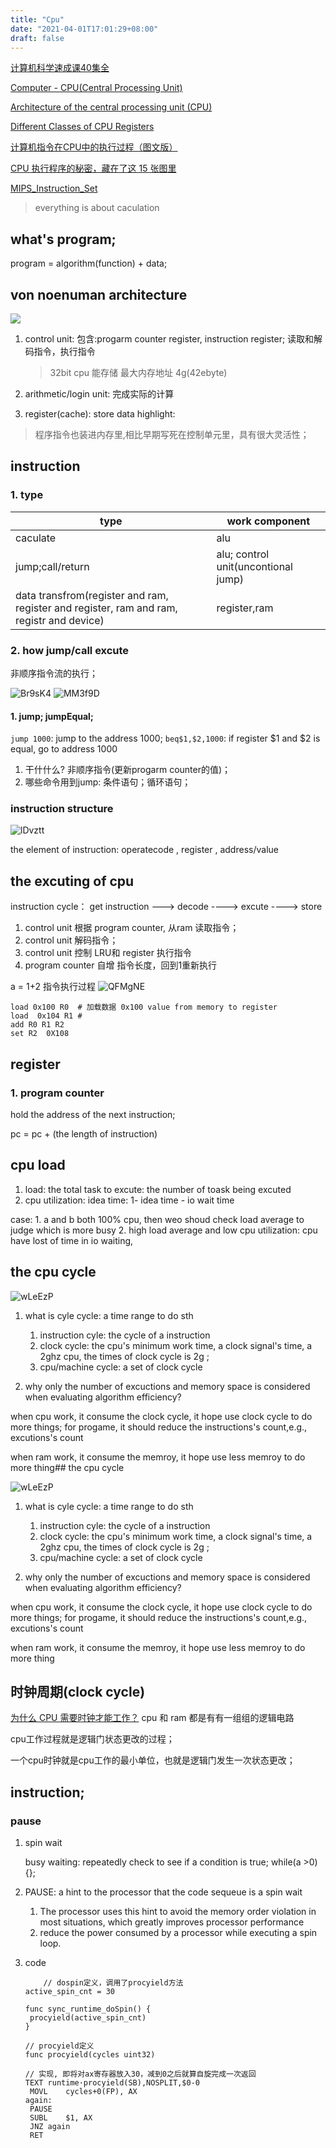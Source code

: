 ```yaml
---
title: "Cpu"
date: "2021-04-01T17:01:29+08:00"
draft: false
---
```

[计算机科学速成课40集全](https://www.bilibili.com/video/BV1EW411u7thp=12)

[Computer - CPU(Central Processing Unit)](https://www.tutorialspoint.com/computer_fundamentals/computer_cpu.htm)

[Architecture of the central processing unit (CPU)](https://computersciencewiki.org/index.php/Architecture_of_the_central_processing_unit_(CPU))

[Different Classes of CPU Registers](https://www.geeksforgeeks.org/different-classes-of-cpu-registers/)

[计算机指令在CPU中的执行过程（图文版）](https://blog.csdn.net/jizhu4873/article/details/84393905)

[CPU 执行程序的秘密，藏在了这 15 张图里](https://www.cnblogs.com/xiaolincoding/p/13796525.html)

[MIPS_Instruction_Set](https://www.dsi.unive.it/~gasparetto/materials/MIPS_Instruction_Set.pdf)

> everything is about  caculation


## what's program;

program = algorithm(function) + data;


## von noenuman architecture

![](https://www.tutorialspoint.com/computer_fundamentals/images/computer_architecture.jpg)

1. control unit:
    包含:progarm counter register, instruction register;
    读取和解码指令，执行指令
    
    > 32bit cpu 能存储 最大内存地址 4g(42ebyte)
2. arithmetic/login unit:
   完成实际的计算
3. register(cache):
    store data
highlight:

> 程序指令也装进内存里,相比早期写死在控制单元里，具有很大灵活性；

## instruction

### 1. type

| type                                                                                     | work component                      |
| ---------------------------------------------------------------------------------------- | ----------------------------------- |
| caculate                                                                                 | alu                                 |
| jump;call/return                                                                         | alu; control unit(uncontional jump) |
| data transfrom(register and ram, register and register, ram and ram, registr and device) | register,ram                        |

### 2. how jump/call excute
非顺序指令流的执行；

![Br9sK4](https://cdn.jsdelivr.net/gh/atony2099/imgs@master/20210705/Br9sK4.png)
![MM3f9D](https://cdn.jsdelivr.net/gh/atony2099/imgs@master/20210705/MM3f9D.jpg)



#### 1. jump; jumpEqual;

`jump 1000`: jump to the address 1000;
`beq$1,$2,1000`: if register $1 and $2 is equal, go to address 1000



1. 干什什么?
     非顺序指令(更新progarm counter的值)；
1. 哪些命令用到jump: 条件语句；循环语句； 



### instruction structure

![lDvztt](https://cdn.jsdelivr.net/gh/atony2099/imgs@master/20210705/lDvztt.jpg)

the element of instruction: operatecode , register , address/value

## the excuting of cpu

instruction cycle：
get instruction --->  decode ----> excute ----> store

1. control unit  根据 program counter, 从ram 读取指令；
2. control unit 解码指令；
3. control unit 控制 LRU和 register 执行指令
4. program counter 自增 指令长度，回到1重新执行

a = 1+2 指令执行过程
![QFMgNE](https://cdn.jsdelivr.net/gh/atony2099/imgs@master/20210705/QFMgNE.jpg)

```shell
load 0x100 R0  # 加载数据 0x100 value from memory to register
load  0x104 R1 # 
add R0 R1 R2
set R2  0X108
```

 



## register


### 1. program counter 

hold the address of the  next instruction;

pc = pc + (the length of instruction)






## cpu load

1. load: the total task to excute: the number of toask being excuted
2. cpu utilization:
   idea time: 1- idea time - io wait time

case:
    1. a and b both 100% cpu, then weo shoud check load average to judge which is more busy
    2. high load average and low cpu utilization:  cpu have lost of time  in io waiting,




## the cpu cycle

![wLeEzP](https://cdn.jsdelivr.net/gh/atony2099/imgs@master/20210718/wLeEzP.jpg)

1. what is cyle
    cycle: a  time range to do sth  
    1. instruction cyle:  the cycle of a instruction
    2. clock cycle: the cpu's  minimum work time, a clock signal's time, a 2ghz cpu, the times of clock cycle is 2g ;
    3. cpu/machine cycle: a  set of clock cycle

2. why only the number of excuctions and memory space is considered when evaluating algorithm efficiency?

when cpu work, it consume the clock cycle,  it hope use clock cycle to do more things;
for progame, it should reduce the instructions's count,e.g., excutions's count

when ram work, it consume the memroy, it hope use less memroy to do more thing## the cpu cycle

![wLeEzP](https://cdn.jsdelivr.net/gh/atony2099/imgs@master/20210718/wLeEzP.jpg)

1. what is cyle
    cycle: a  time range to do sth  
    1. instruction cyle:  the cycle of a instruction
    2. clock cycle: the cpu's  minimum work time, a clock signal's time, a 2ghz cpu, the times of clock cycle is 2g ;
    3. cpu/machine cycle: a  set of clock cycle

2. why only the number of excuctions and memory space is considered when evaluating algorithm efficiency?

when cpu work, it consume the clock cycle,  it hope use clock cycle to do more things;
for progame, it should reduce the instructions's count,e.g., excutions's count

when ram work, it consume the memroy, it hope use less memroy to do more thing



## 时钟周期(clock cycle)
[为什么 CPU 需要时钟才能工作？](https://www.zhihu.com/question/21981280)
cpu 和 ram 都是有有一组组的逻辑电路

cpu工作过程就是逻辑门状态更改的过程；

一个cpu时钟就是cpu工作的最小单位，也就是逻辑门发生一次状态更改；






## instruction;

### pause

1. spin wait

   busy waiting: repeatedly check to see if a condition is true;
   while(a >0){};


2. PAUSE: a hint   to the processor that the code sequeue is a spin wait 
    1.   The processor uses this hint to avoid the memory order violation in most situations, which greatly improves processor performance
    2.  reduce the power consumed by a processor while executing a spin loop.

3. code
   ```
       // dospin定义，调用了procyield方法
   active_spin_cnt = 30

   func sync_runtime_doSpin() {
   	procyield(active_spin_cnt)
   }

   // procyield定义
   func procyield(cycles uint32)

   // 实现, 即将对ax寄存器放入30，减到0之后就算自旋完成一次返回
   TEXT runtime·procyield(SB),NOSPLIT,$0-0
   	MOVL	cycles+0(FP), AX
   again:
   	PAUSE
   	SUBL	$1, AX
   	JNZ	again
   	RET
   ```


